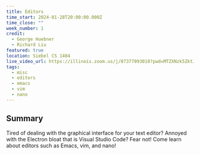 ```yaml
---
title: Editors
time_start: 2024-01-28T20:00:00.000Z
time_close: ""
week_number: 1
credit:
  - George Huebner
  - Richard Liu
featured: true
location: Siebel CS 1404
live_video_url: https://illinois.zoom.us/j/87377093010?pwd=MTZXNzk5ZktJeXFaRXpMNXhvT2U5Zz09
tags:
  - misc
  - editors
  - emacs
  - vim
  - nano
---
```

## Summary

Tired of dealing with the graphical interface for your text editor? Annoyed with the Electron bloat that is Visual Studio Code? Fear not! Come learn about editors such as Emacs, vim, and nano!